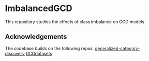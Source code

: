 # ImbalancedGCD
This repository studies the effects of class imbalance on GCD models

## Acknowledgements

The codebase builds on the following repos:
[generalized-category-discovery](https://github.com/sgvaze/generalized-category-discovery)
[GCDdatasets](https://github.com/tufts-ai-robotics-group/GCDdatasets)